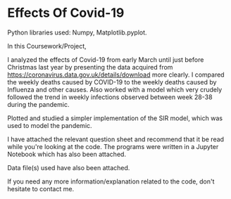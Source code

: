 # Effects Of Covid-19

Python libraries used: Numpy, Matplotlib.pyplot.

In this Coursework/Project,

I analyzed the effects of Covid-19 from early March until just before Christmas last year by presenting the data acquired from https://coronavirus.data.gov.uk/details/download more clearly. I compared the weekly deaths caused by COVID-19 to the weekly deaths caused by Influenza and other causes. Also worked with a model which very crudely followed the trend in weekly infections observed between week 28-38 during the pandemic.

Plotted and studied a simpler implementation of the SIR model, which was used to model the pandemic.

I have attached the relevant question sheet and recommend that it be read while you're looking at the code. The programs were written in a Jupyter Notebook which has also been attached.

Data file(s) used have also been attached.

If you need any more information/explanation related to the code, don't hesitate to contact me.
